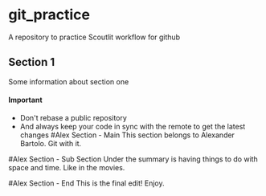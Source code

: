 # git_practice
A repository to practice Scoutlit workflow for github

## Section 1
Some information about section one

#### **Important** 

- Don't rebase a public repository
- And always keep your code in sync with the remote to get the latest changes
#Alex Section - Main
This section belongs to Alexander Bartolo. Git with it.

#Alex Section - Sub Section
Under the summary is having things to do with space and time. Like in the movies.

#Alex Section - End
This is the final edit! Enjoy.

